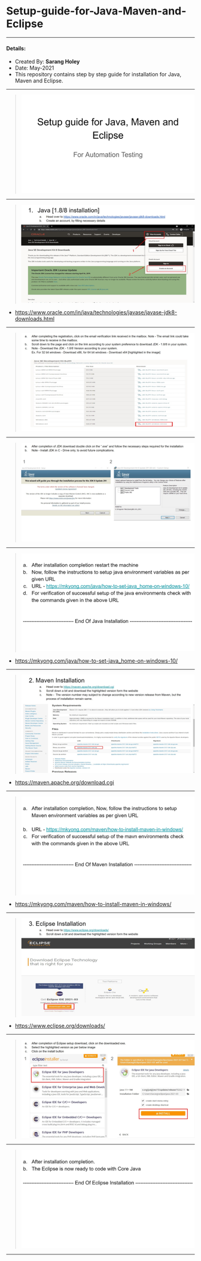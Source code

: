 # Setup-guide-for-Java-Maven-and-Eclipse

---
#### Details: 
* Created By: <b>Sarang Holey</b>
* Date: May-2021
* This repository contains step by step guide for installation for Java, Maven and Eclipse.             
---

>![Image](Setup-guide-for-Java-Maven-and-Eclipse(1).jpg)

---

>![Image](Setup-guide-for-Java-Maven-and-Eclipse(2).jpg)
* https://www.oracle.com/in/java/technologies/javase/javase-jdk8-downloads.html
---

>![Image](Setup-guide-for-Java-Maven-and-Eclipse(3).jpg)

---

>![Image](Setup-guide-for-Java-Maven-and-Eclipse(4).jpg)

---

>![Image](Setup-guide-for-Java-Maven-and-Eclipse(5).jpg)
* https://mkyong.com/java/how-to-set-java_home-on-windows-10/
---

>![Image](Setup-guide-for-Java-Maven-and-Eclipse(6).jpg)
* https://maven.apache.org/download.cgi
---

>![Image](Setup-guide-for-Java-Maven-and-Eclipse(7).jpg)
* https://mkyong.com/maven/how-to-install-maven-in-windows/
---

>![Image](Setup-guide-for-Java-Maven-and-Eclipse(8).jpg)
* https://www.eclipse.org/downloads/
---

>![Image](Setup-guide-for-Java-Maven-and-Eclipse(9).jpg)

---

>![Image](Setup-guide-for-Java-Maven-and-Eclipse(10).jpg)

---
